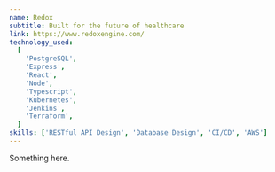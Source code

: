 ```yaml
---
name: Redox
subtitle: Built for the future of healthcare
link: https://www.redoxengine.com/
technology_used:
  [
    'PostgreSQL',
    'Express',
    'React',
    'Node',
    'Typescript',
    'Kubernetes',
    'Jenkins',
    'Terraform',
  ]
skills: ['RESTful API Design', 'Database Design', 'CI/CD', 'AWS']
---
```


<!-- Describe the work you did for Redox here -->

Something here.
